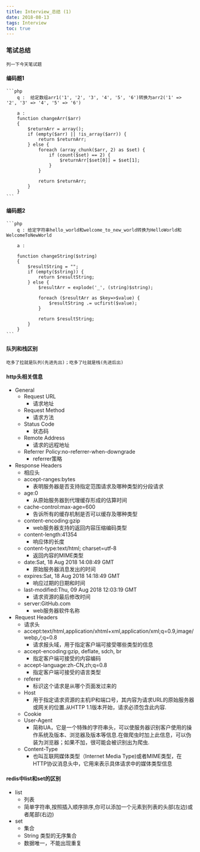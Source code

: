 ```yaml
---
title: Interview_总结 (1)
date: 2018-08-13
tags: Interview
toc: true
---
```


### 笔试总结
    列一下今天笔试题

<!-- more -->

#### 编码题1
    ```php
        q :  给定数组arr1('1', '2', '3', '4', '5', '6')转换为arr2('1' => '2', '3' => '4', '5' => '6')

        a : 
        function changeArr($arr) 
        {
            $returnArr = array();
            if (empty($arr) || !is_array($arr)) {
                return $returnArr;
            } else {
                foreach (array_chunk($arr, 2) as $set) {
                    if (count($set) == 2) {
                        $returnArr[$set[0]] = $set[1];
                    }
                }
                
                return $returnArr;
            }
        }
    ```

#### 编码题2
    ```php
        q : 给定字符串hello_world和welcome_to_new_world转换为HelloWorld和WelcomeToNewWorld

        a :

        function changeString($string) 
        {
            $resultString = "";
            if (empty($string)) {
                return $resultString;
            } else {
                $resultArr = explode('_', (string)$string);

                foreach ($resultArr as $key=>$value) {
                    $resultString .= ucfirst($value);
                }

                return $resultString;
            }
        }
    ```

#### 队列和栈区别
    吃多了拉就是队列(先进先出)；吃多了吐就是栈(先进后出)

#### http头相关信息
- General
    * Request URL
        * 请求地址
    * Request Method
        * 请求方法
    * Status Code
        * 状态码
    * Remote Address
        * 请求的远程地址
    * Referrer Policy:no-referrer-when-downgrade
        * referrer策略
- Response Headers
    * 相应头
    * accept-ranges:bytes
        * 表明服务器是否支持指定范围请求及哪种类型的分段请求
    * age:0
        * 从原始服务器到代理缓存形成的估算时间
    * cache-control:max-age=600
        * 告诉所有的缓存机制是否可以缓存及哪种类型
    * content-encoding:gzip
        * web服务器支持的返回内容压缩编码类型
    * content-length:41354
        * 响应体的长度
    * content-type:text/html; charset=utf-8
        * 返回内容的MIME类型
    * date:Sat, 18 Aug 2018 14:08:49 GMT
        * 原始服务器消息发出的时间
    * expires:Sat, 18 Aug 2018 14:18:49 GMT
        * 响应过期的日期和时间
    * last-modified:Thu, 09 Aug 2018 12:03:19 GMT
        * 请求资源的最后修改时间
    * server:GitHub.com
        * web服务器软件名称
- Request Headers
    * 请求头
    * accept:text/html,application/xhtml+xml,application/xml;q=0.9,image/webp,*/*;q=0.8
        * 请求报头域，用于指定客户端可接受哪些类型的信息
    * accept-encoding:gzip, deflate, sdch, br
        * 指定客户端可接受的内容编码
    * accept-language:zh-CN,zh;q=0.8
        * 指定客户端可接受的语言类型
    * referer
        * 标识这个请求是从哪个页面发过来的
    * Host
        * 用于指定请求资源的主机IP和端口号，其内容为请求URL的原始服务器或网关的位置.从HTTP 1.1版本开始，请求必须包含此内容.
    * Cookie
    * User-Agent
        * 简称UA，它是一个特殊的字符串头，可以使服务器识别客户使用的操作系统及版本、浏览器及版本等信息.在做爬虫时加上此信息，可以伪装为浏览器；如果不加，很可能会被识别出为爬虫.
    * Content-Type
        * 也叫互联网媒体类型（Internet Media Type)或者MIME类型，在HTTP协议消息头中，它用来表示具体请求中的媒体类型信息

#### redis中list和set的区别
- list
    * 列表
    * 简单字符串,按照插入顺序排序,你可以添加一个元素到列表的头部(左边)或者尾部(右边)
- set
    * 集合
    * String 类型的无序集合
    * 数据唯一，不能出现重复

